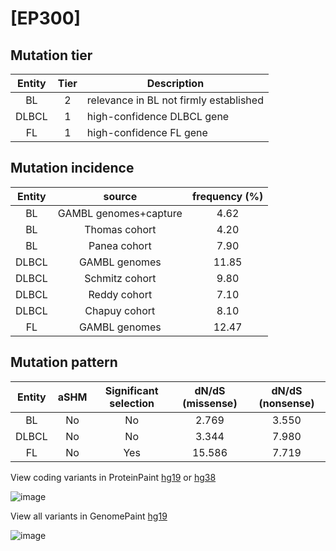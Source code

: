 # [EP300]

## Mutation tier

|Entity|Tier|Description                           |
|:------:|:----:|--------------------------------------|
|BL    |2   |relevance in BL not firmly established|
|DLBCL |1   |high-confidence DLBCL gene            |
|FL    |1   |high-confidence FL gene               |
## Mutation incidence

|Entity|source               |frequency (%)|
|:------:|:---------------------:|:-------------:|
|BL    |GAMBL genomes+capture| 4.62        |
|BL    |Thomas cohort        | 4.20        |
|BL    |Panea cohort         | 7.90        |
|DLBCL |GAMBL genomes        |11.85        |
|DLBCL |Schmitz cohort       | 9.80        |
|DLBCL |Reddy cohort         | 7.10        |
|DLBCL |Chapuy cohort        | 8.10        |
|FL    |GAMBL genomes        |12.47        |

## Mutation pattern

|Entity|aSHM|Significant selection|dN/dS (missense)|dN/dS (nonsense)|
|:------:|:----:|:---------------------:|:----------------:|:----------------:|
|BL    |No  |No                   | 2.769          |3.550           |
|DLBCL |No  |No                   | 3.344          |7.980           |
|FL    |No  |Yes                  |15.586          |7.719           |



View coding variants in ProteinPaint [hg19](https://www.bcgsc.ca/downloads/morinlab/GAMBL/test/genes/EP300_protein.html)  or [hg38](https://www.bcgsc.ca/downloads/morinlab/GAMBL/test/genes/EP300_protein_hg38.html)

![image](../../images/proteinpaint/EP300_NM_001429.svg)

View all variants in GenomePaint [hg19](https://www.bcgsc.ca/downloads/morinlab/GAMBL/test/genes/EP300.html)

![image](../../images/proteinpaint/EP300.svg)
